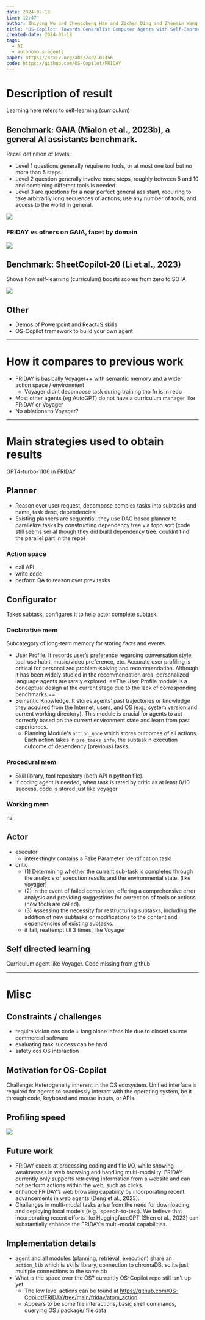 ```yaml
---
date: 2024-02-18
time: 12:47
author: Zhiyong Wu and Chengcheng Han and Zichen Ding and Zhenmin Weng and Zhoumianze Liu and Shunyu Yao and Tao Yu and Lingpeng Kong
title: "OS-Copilot: Towards Generalist Computer Agents with Self-Improvement"
created-date: 2024-02-18
tags:
  - AI
  - autonomous-agents
paper: https://arxiv.org/abs/2402.07456
code: https://github.com/OS-Copilot/FRIDAY
---
```

# Description of result
Learning here refers to self-learning (curriculum)
## Benchmark: GAIA (Mialon et al., 2023b), a general AI assistants benchmark. 
Recall definition of levels:
- Level 1 questions generally require no tools, or at most one tool but no more than 5 steps.
- Level 2 question generally involve more steps, roughly between 5 and 10 and combining different tools is needed.
- Level 3 are questions for a near perfect general assistant, requiring to take arbitrarily long sequences of actions, use any number of tools, and access to the world in general.


![](assets/Pasted%20image%2020240218132035.png)

### FRIDAY vs others on GAIA, facet by domain
![](assets/Pasted%20image%2020240218132415.png)

## Benchmark: SheetCopilot-20 (Li et al., 2023)
Shows how self-learning (curriculum) boosts scores from zero to SOTA

![](assets/Pasted%20image%2020240218132211.png)

## Other
- Demos of Powerpoint and ReactJS skills
- OS-Copilot framework to build your own agent

---
# How it compares to previous work
- FRIDAY is basically Voyager++ with semantic memory and a wider action space / environment
	- Voyager didnt decompose task during training tho fn is in repo
- Most other agents (eg AutoGPT) do not have a curriculum manager like FRIDAY or Voyager
- No ablations to Voyager?

---
# Main strategies used to obtain results
GPT4-turbo-1106 in FRIDAY
## Planner
- Reason over user request, decompose complex tasks into subtasks and name, task desc, dependencies
- Existing planners are sequential, they use DAG based planner to parallelize tasks by constructing dependency tree via topo sort (code still seems serial though they did build dependency tree. couldnt find the parallel part in the repo)

### Action space
- call API
- write code
- perform QA to reason over prev tasks

## Configurator

Takes subtask, configures it to help actor complete subtask. 

### Declarative mem
Subcategory of long-term memory for storing facts and events.
- User Profile. It records user’s preference regarding conversation style, tool-use habit, music/video preference, etc. Accurate user profiling is critical for personalized problem-solving and recommendation. Although it has been widely studied in the recommendation area, personalized language agents are rarely explored. ==The User Profile module is a conceptual design at the current stage due to the lack of corresponding benchmarks.==
- Semantic Knowledge. It stores agents’ past trajectories or knowledge they acquired from the Internet, users, and OS (e.g., system version and current working directory). This module is crucial for agents to act correctly based on the current environment state and learn from past experiences.
	- Planning Module's `action_node` which stores outcomes of all actions. Each action takes in  `pre_tasks_info`, the subtask n execution outcome of dependency (previous) tasks. 

### Procedural mem
- Skill library, tool repository (both API n python file). 
- If coding agent is needed, when task is rated by critic as at least 8/10 success, code is stored just like voyager

### Working mem
na

## Actor

- executor 
	- interestingly contains a Fake Parameter Identification task!
- critic 
	- (1) Determining whether the current sub-task is completed through the analysis of execution results and the environmental state. (like voyager)
	- (2) In the event of failed completion, offering a comprehensive error analysis and providing suggestions for correction of tools or actions (how tools are called). 
	- (3) Assessing the necessity for restructuring subtasks, including the addition of new subtasks or modifications to the content and dependencies of existing subtasks.
	- if fail, reattempt till 3 times, like Voyager

## Self directed learning
Curriculum agent like Voyager. Code missing from github

---
# Misc

## Constraints / challenges 
- require vision cos code + lang alone infeasible due to closed source commercial software
- evaluating task success can be hard
- safety cos OS interaction

## Motivation for OS-Copilot
Challenge: Heterogeneity inherent in the OS ecosystem. Unified interface is required for agents to seamlessly interact with the operating system, be it through code, keyboard and mouse inputs, or APIs.

## Profiling speed
![](assets/Pasted%20image%2020240218132401.png)

## Future work
- FRIDAY excels at processing coding and file I/O, while showing weaknesses in web browsing and handling multi-modality. FRIDAY currently only supports retrieving information from a website and can not perform actions within the web, such as clicks.
- enhance FRIDAY’s web browsing capability by incorporating recent advancements in web agents (Deng et al., 2023). 
- Challenges in multi-modal tasks arise from the need for downloading and deploying local models (e.g., speech-to-text). We believe that incorporating recent efforts like HuggingfaceGPT (Shen et al., 2023) can substantially enhance the FRIDAY’s multi-modal capabilities.

## Implementation details
- agent and all modules (planning, retrieval, execution) share an `action_lib` which is skills library, connection to chromaDB. so its just multiple connections to the same db
- What is the space over the OS? currently OS-Copilot repo still isn't up yet. 
	- The low level actions can be found at https://github.com/OS-Copilot/FRIDAY/tree/main/friday/atom_action
	- Appears to be some file interactions, basic shell commands, querying OS / package/ file data